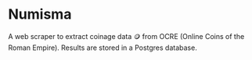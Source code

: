 # Numisma

A web scraper to extract coinage data 🪙 from OCRE (Online Coins of the Roman Empire).
Results are stored in a Postgres database. 